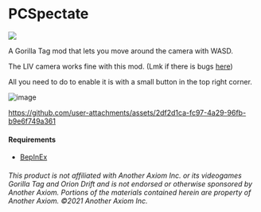 # PCSpectate
<a href="https://github.com/defaultuser0-nerd/PCSpectate/releases"><img src="https://img.shields.io/github/downloads/defaultuser0-nerd/PCSpectate/total.svg?style=for-the-badge"></a>

A Gorilla Tag mod that lets you move around the camera with WASD.

The LIV camera works fine with this mod. (Lmk if there is bugs [here](<https://github.com/defaultuser0-nerd/PCSpectate/issues>))

All you need to do to enable it is with a small button in the top right corner.

![image](https://github.com/user-attachments/assets/14ef0da7-51ea-4a39-8fad-9ece5d422ed5)

https://github.com/user-attachments/assets/2df2d1ca-fc97-4a29-96fb-b9e6f749a361

#### **Requirements**
 - [BepInEx](<https://github.com/BepInEx/BepInEx/releases/latest>)

###### This product is not affiliated with Another Axiom Inc. or its videogames Gorilla Tag and Orion Drift and is not endorsed or otherwise sponsored by Another Axiom. Portions of the materials contained herein are property of Another Axiom. ©2021 Another Axiom Inc.
